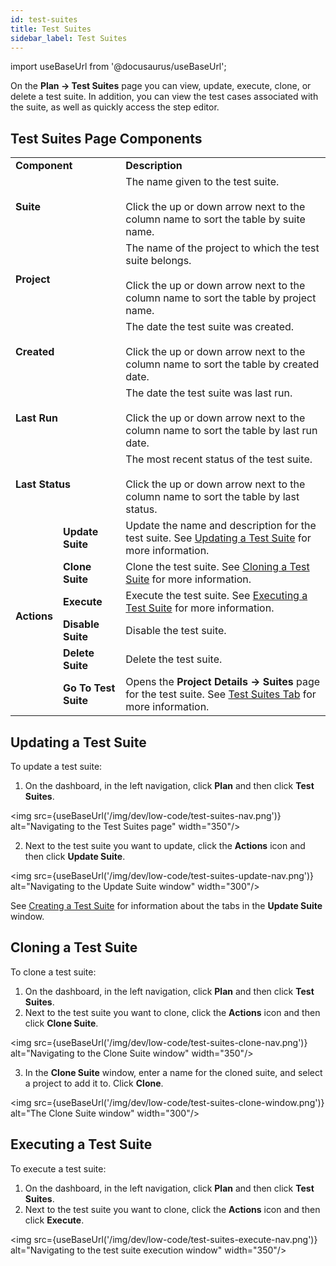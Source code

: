 ```yaml
---
id: test-suites
title: Test Suites
sidebar_label: Test Suites
---
```


import useBaseUrl from '@docusaurus/useBaseUrl';

On the **Plan -> Test Suites** page you can view, update, execute, clone, or delete a test suite. In addition, you can view the test cases associated with the suite, as well as quickly access the step editor.

## Test Suites Page Components

<table>
  <tr>
    <td colspan='2'><b>Component</b>
    </td>
    <td><b>Description</b>
    </td>
  </tr>
  <tr>
    <td colspan='2'><b>Suite</b>
    </td>
    <td>The name given to the test suite.<br/><br/>Click the up or down arrow next to the column name to sort the table by suite name.
    </td>
  </tr>
  <tr>
    <td colspan='2'><b>Project</b>
    </td>
    <td>The name of the project to which the test suite belongs.<br/><br/>Click the up or down arrow next to the column name to sort the table by project name.
    </td>
  </tr>
  <tr>
    <td colspan='2'><b>Created</b>
    </td>
    <td>The date the test suite was created.<br/><br/>Click the up or down arrow next to the column name to sort the table by created date.
    </td>
  </tr>
  <tr>
    <td colspan='2'><b>Last Run</b>
    </td>
    <td>The date the test suite was last run.<br/><br/>Click the up or down arrow next to the column name to sort the table by last run date.
    </td>
  </tr>
  <tr>
    <td colspan='2'><b>Last Status</b>
    </td>
    <td>The most recent status of the test suite.<br/><br/>Click the up or down arrow next to the column name to sort the table by last status.
    </td>
  </tr>
  <tr>
    <td rowspan='6'><b>Actions</b>
    </td>
    <td><b>Update Suite</b>
    </td>
    <td>Update the name and description for the test suite. See <a href="#updating-a-test-suite">Updating a Test Suite</a> for more information.
    </td>
  </tr>
  <tr>
    <td><b>Clone Suite</b>
    </td>
    <td>Clone the test suite. See <a href="#cloning-a-test-suite">Cloning a Test Suite</a> for more information.
    </td>
  </tr>
  <tr>
    <td><b>Execute</b>
    </td>
    <td>Execute the test suite. See <a href="#executing-a-test-suite">Executing a Test Suite</a> for more information.
    </td>
  </tr>
  <tr>
    <td><b>Disable Suite</b>
    </td>
    <td>Disable the test suite.
    </td>
  </tr>
  <tr>
    <td><b>Delete Suite</b>
    </td>
    <td>Delete the test suite.
    </td>
  </tr>
  <tr>
    <td><b>Go To Test Suite</b>
    </td>
    <td>Opens the <b>Project Details -> Suites</b> page for the test suite. See <a href="/dev/low-code/plan/projects/project-details-page#test-suites-tab">Test Suites Tab</a> for more information.
    </td>
  </tr>
</table>

## Updating a Test Suite
To update a test suite:
1. On the dashboard, in the left navigation, click **Plan** and then click **Test Suites**.

<img src={useBaseUrl('/img/dev/low-code/test-suites-nav.png')} alt="Navigating to the Test Suites page" width="350"/>

2. Next to the test suite you want to update, click the **Actions** icon and then click **Update Suite**.

<img src={useBaseUrl('/img/dev/low-code/test-suites-update-nav.png')} alt="Navigating to the Update Suite window" width="300"/>

See [Creating a Test Suite](/dev/low-code/plan/projects/project-details-page#creating-a-test-suite) for information about the tabs in the **Update Suite** window.

## Cloning a Test Suite
To clone a test suite:
1. On the dashboard, in the left navigation, click **Plan** and then click **Test Suites**.
2. Next to the test suite you want to clone, click the **Actions** icon and then click **Clone Suite**.

<img src={useBaseUrl('/img/dev/low-code/test-suites-clone-nav.png')} alt="Navigating to the Clone Suite window" width="350"/>

3. In the **Clone Suite** window, enter a name for the cloned suite, and select a project to add it to. Click **Clone**.

<img src={useBaseUrl('/img/dev/low-code/test-suites-clone-window.png')} alt="The Clone Suite window" width="300"/>

## Executing a Test Suite
To execute a test suite:
1. On the dashboard, in the left navigation, click **Plan** and then click **Test Suites**.
2. Next to the test suite you want to clone, click the **Actions** icon and then click **Execute**.

<img src={useBaseUrl('/img/dev/low-code/test-suites-execute-nav.png')} alt="Navigating to the test suite execution window" width="350"/>
